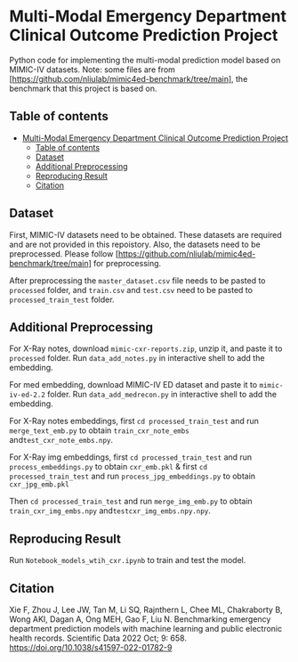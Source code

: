 Multi-Modal Emergency Department Clinical Outcome Prediction Project
=========================

Python code for implementing the multi-modal prediction model based on MIMIC-IV datasets. Note: some files are from [https://github.com/nliulab/mimic4ed-benchmark/tree/main], the benchmark that this project is based on. 

## Table of contents
- [Multi-Modal Emergency Department Clinical Outcome Prediction Project](#multi-modal-emergency-department-clinical-outcome-prediction-project)
  - [Table of contents](#table-of-contents)
  - [Dataset](#dataset)
  - [Additional Preprocessing](#additional-preprocessing)
  - [Reproducing Result](#reproducing-result)
  - [Citation](#citation)

## Dataset

First, MIMIC-IV datasets need to be obtained. These datasets are required and are not provided in this repoistory. Also, the datasets need to be preprocessed. Please follow [https://github.com/nliulab/mimic4ed-benchmark/tree/main] for preprocessing.

After preprocessing the `master_dataset.csv` file needs to be pasted to `processed` folder, and `train.csv` and `test.csv` need to be pasted to `processed_train_test` folder.


## Additional Preprocessing

For X-Ray notes, download `mimic-cxr-reports.zip`, unzip it, and paste it to `processed` folder. Run `data_add_notes.py` in interactive shell to add the embedding.

For med embedding, download MIMIC-IV ED dataset and paste it to `mimic-iv-ed-2.2` folder. Run `data_add_medrecon.py` in interactive shell to add the embedding.

For X-Ray notes embeddings, first `cd processed_train_test` and run `merge_text_emb.py` to obtain `train_cxr_note_embs` and`test_cxr_note_embs.npy`.

For X-Ray img embeddings, 
first `cd processed_train_test` and run `process_embeddings.py` to obtain `cxr_emb.pkl` & 
first `cd processed_train_test` and run `process_jpg_embeddings.py` to obtain `cxr_jpg_emb.pkl`

Then `cd processed_train_test` and run `merge_img_emb.py` to obtain `train_cxr_img_embs.npy` and`testcxr_img_embs.npy.npy`.

## Reproducing Result

Run `Notebook_models_wtih_cxr.ipynb` to train and test the model.


## Citation

Xie F, Zhou J, Lee JW, Tan M, Li SQ, Rajnthern L, Chee ML, Chakraborty B, Wong AKI, Dagan A, Ong MEH, Gao F, Liu N. Benchmarking emergency department prediction models with machine learning and public electronic health records. Scientific Data 2022 Oct; 9: 658. <https://doi.org/10.1038/s41597-022-01782-9>
